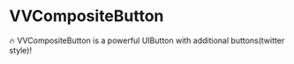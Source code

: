 # VVCompositeButton
🔥 VVCompositeButton is a powerful UIButton with additional buttons(twitter style)!
